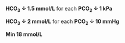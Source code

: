 **HCO<sub>3</sub> ↓ 1.5 mmol/L** for each **PCO<sub>2</sub> ↓ 1 kPa**

**HCO<sub>3</sub> ↓ 2 mmol/L** for each **PCO<sub>2</sub> ↓ 10 mmHg**

**Min 18 mmol/L**
